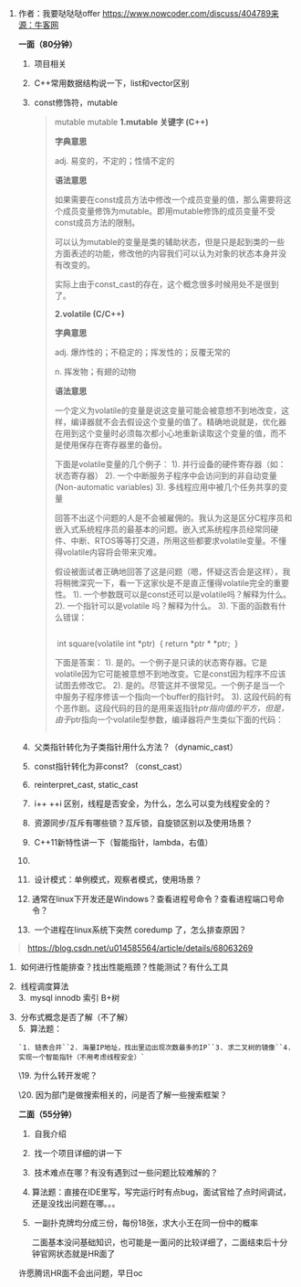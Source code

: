 1. 作者：我要哒哒哒offer
   https://www.nowcoder.com/discuss/404789来源：牛客网

     **一面（80分钟）**  

   1. ​    项目相关      

   2. ​    C++常用数据结构说一下，list和vector区别      

   3. ​    const修饰符，mutable      

      > mutable  mutable **1.mutable 关键字 (C++)**
      >
      > 
      >
      >**字典意思**
      >
      >adj. 易变的，不定的；性情不定的
      >
      > 
      >
      >**语法意思**
      >
      >如果需要在const成员方法中修改一个成员变量的值，那么需要将这个成员变量修饰为mutable。即用mutable修饰的成员变量不受const成员方法的限制。
      >
      > 
      >
      >可以认为mutable的变量是类的辅助状态，但是只是起到类的一些方面表述的功能，修改他的内容我们可以认为对象的状态本身并没有改变的。 
      >
      >实际上由于const_cast的存在，这个概念很多时候用处不是很到了。
      >
      > 
      >
      > 
      >
      >**2.volatile (C/C++)**
      >
      > 
      >
      >**字典意思**
      >
      >adj. 爆炸性的；不稳定的；挥发性的；反覆无常的
      >
      >n. 挥发物；有翅的动物
      >
      > 
      >
      >**语法意思**
      >
      >一个定义为volatile的变量是说这变量可能会被意想不到地改变，这样，编译器就不会去假设这个变量的值了。精确地说就是，优化器在用到这个变量时必须每次都小心地重新读取这个变量的值，而不是使用保存在寄存器里的备份。
      >
      > 
      >
      >下面是volatile变量的几个例子： 
      >  1). 并行设备的硬件寄存器（如：状态寄存器） 
      >  2). 一个中断服务子程序中会访问到的非自动变量(Non-automatic variables) 
      >  3). 多线程应用中被几个任务共享的变量
      >
      >回答不出这个问题的人是不会被雇佣的。我认为这是区分C程序员和嵌入式系统程序员的最基本的问题。嵌入式系统程序员经常同硬件、中断、RTOS等等打交道，所用这些都要求volatile变量。不懂得volatile内容将会带来灾难。 
      >
      >
      >假设被面试者正确地回答了这是问题（嗯，怀疑这否会是这样），我将稍微深究一下，看一下这家伙是不是直正懂得volatile完全的重要性。 
      >  1). 一个参数既可以是const还可以是volatile吗？解释为什么。 
      >  2). 一个指针可以是volatile 吗？解释为什么。 
      >  3). 下面的函数有什么错误： 
      >
      >```
      >
      >```
      >
      >​         int square(volatile int *ptr) 
      >​         { 
      >return *ptr * *ptr; 
      >​         } 
      >
      > 
      >
      >下面是答案： 
      >  1). 是的。一个例子是只读的状态寄存器。它是volatile因为它可能被意想不到地改变。它是const因为程序不应该试图去修改它。 
      >  2). 是的。尽管这并不很常见。一个例子是当一个中服务子程序修该一个指向一个buffer的指针时。 
      >  3). 这段代码的有个恶作剧。这段代码的目的是用来返指针*ptr指向值的平方，但是，由于*ptr指向一个volatile型参数，编译器将产生类似下面的代码：  
      >
      >```
      >
      >```
      >
      >

   4. ​    父类指针转化为子类指针用什么方法？（dynamic_cast）      

   5. ​    const指针转化为非const? （const_cast）      

   6. ​    reinterpret_cast, static_cast      

   7. ​    i++ ++i 区别，线程是否安全，为什么，怎么可以变为线程安全的？      

   8. ​    资源同步/互斥有哪些锁？互斥锁，自旋锁区别以及使用场景？      

   9. ​    C++11新特性讲一下（智能指针，lambda，右值）      

   10. 

   11. ​    设计模式：单例模式，观察者模式，使用场景？       

   12. ​    通常在linux下开发还是Windows？查看进程号命令？查看进程端口号命令？      

   13. ​    一个进程在linux系统下突然 coredump 了，怎么排查原因？      

   >
>
   >https://blog.csdn.net/u014585564/article/details/68063269

   1. ​    如何进行性能排查？找出性能瓶颈？性能测试？有什么工具      
2. ​    线程调度算法      
   3. ​    mysql innodb 索引 B+树      
4. ​    分布式概念是否了解（不了解）      
   5. ​    算法题：     

   ```
   `1. 链表合并``2. 海量IP地址，找出里边出现次数最多的IP``3. 求二叉树的镜像``4. 实现一个智能指针（不用考虑线程安全）`
   ```

    \19. 为什么转开发呢？  

     \20. 因为部门是做搜索相关的，问是否了解一些搜索框架？ 

     
   

     **二面（55分钟）**  

   1. ​    自我介绍      

   2. ​    找一个项目详细的讲一下      

   3. ​    技术难点在哪？有没有遇到过一些问题比较难解的？      

   4. ​    算法题：直接在IDE里写，写完运行时有点bug，面试官给了点时间调试，还是没找出问题在哪。。。 

      

   5. ​    一副扑克牌均分成三份，每份18张，求大小王在同一份中的概率     

      二面基本没问基础知识，也可能是一面问的比较详细了，二面结束后十分钟官网状态就是HR面了  

     许愿腾讯HR面不会出问题，早日oc 